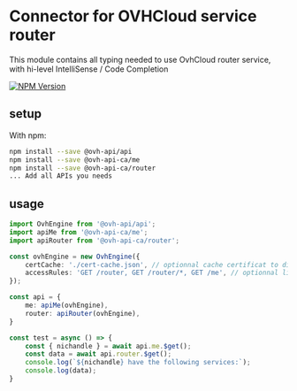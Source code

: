 # Connector for OVHCloud service router

This module contains all typing needed to use OvhCloud router service, with hi-level IntelliSense / Code Completion

[![NPM Version](https://img.shields.io/npm/v/@ovh-api-ca/router.svg?style=flat)](https://www.npmjs.org/package/@ovh-api-ca/router)

## setup

With npm:
````bash
npm install --save @ovh-api/api
npm install --save @ovh-api-ca/me
npm install --save @ovh-api-ca/router
... Add all APIs you needs
````

## usage

````typescript
import OvhEngine from '@ovh-api/api';
import apiMe from '@ovh-api-ca/me';
import apiRouter from '@ovh-api-ca/router';

const ovhEngine = new OvhEngine({ 
    certCache: './cert-cache.json', // optionnal cache certificat to disk
    accessRules: 'GET /router, GET /router/*, GET /me', // optionnal limit the requested privileges.
});

const api = {
    me: apiMe(ovhEngine),
    router: apiRouter(ovhEngine),
}

const test = async () => {
    const { nichandle } = await api.me.$get();
    const data = await api.router.$get();
    console.log(`${nichandle} have the following services:`);
    console.log(data);
}

````